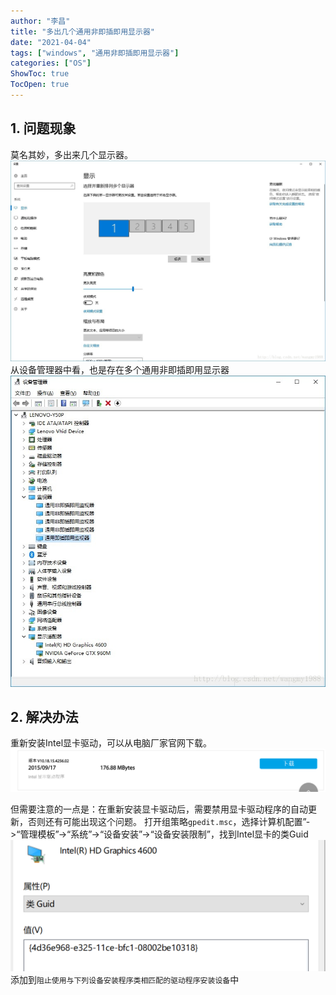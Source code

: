 ```yaml
---
author: "李昌"
title: "多出几个通用非即插即用显示器"
date: "2021-04-04"
tags: ["windows", "通用非即插即用显示器"]
categories: ["OS"]
ShowToc: true
TocOpen: true
---
```


## 1. 问题现象
莫名其妙，多出来几个显示器。
![20210404094703](https://raw.githubusercontent.com/lich-Img/blogImg/master/img20210404094703.png)
从设备管理器中看，也是存在多个通用非即插即用显示器![20210404094808](https://raw.githubusercontent.com/lich-Img/blogImg/master/img20210404094808.png)

## 2. 解决办法
重新安装Intel显卡驱动，可以从电脑厂家官网下载。![20210404095015](https://raw.githubusercontent.com/lich-Img/blogImg/master/img20210404095015.png)

但需要注意的一点是：在重新安装显卡驱动后，需要禁用显卡驱动程序的自动更新，否则还有可能出现这个问题。
打开组策略```gpedit.msc```，选择计算机配置”->“管理模板”->“系统”->“设备安装”->“设备安装限制”，找到Intel显卡的类Guid![20210404100254](https://raw.githubusercontent.com/lich-Img/blogImg/master/img20210404100254.png)
添加到`阻止使用与下列设备安装程序类相匹配的驱动程序安装设备`中